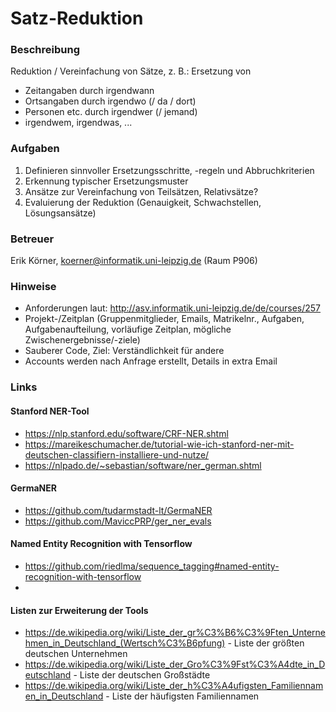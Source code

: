 # Satz-Reduktion

### Beschreibung
Reduktion / Vereinfachung von Sätze, z. B.: Ersetzung von
* Zeitangaben durch irgendwann
* Ortsangaben durch irgendwo (/ da / dort)
* Personen etc. durch irgendwer (/ jemand)
* irgendwem, irgendwas, ...

### Aufgaben
1. Definieren sinnvoller Ersetzungsschritte, -regeln und Abbruchkriterien
2. Erkennung typischer Ersetzungsmuster
3. Ansätze zur Vereinfachung von Teilsätzen, Relativsätze?
4. Evaluierung der Reduktion (Genauigkeit, Schwachstellen, Lösungsansätze)

### Betreuer
Erik Körner, koerner@informatik.uni-leipzig.de (Raum P906)

### Hinweise
* Anforderungen laut: http://asv.informatik.uni-leipzig.de/de/courses/257 
* Projekt-/Zeitplan (Gruppenmitglieder, Emails, Matrikelnr., Aufgaben, Aufgabenaufteilung, vorläufige Zeitplan, mögliche Zwischenergebnisse/-ziele)
* Sauberer Code, Ziel: Verständlichkeit für andere
* Accounts werden nach Anfrage erstellt, Details in extra Email

### Links

#### Stanford NER-Tool
* https://nlp.stanford.edu/software/CRF-NER.shtml
* https://mareikeschumacher.de/tutorial-wie-ich-stanford-ner-mit-deutschen-classifiern-installiere-und-nutze/ 
* https://nlpado.de/~sebastian/software/ner_german.shtml 

#### GermaNER
* https://github.com/tudarmstadt-lt/GermaNER 
* https://github.com/MaviccPRP/ger_ner_evals 

#### Named Entity Recognition with Tensorflow
* https://github.com/riedlma/sequence_tagging#named-entity-recognition-with-tensorflow 
* 

#### Listen zur Erweiterung der Tools
* https://de.wikipedia.org/wiki/Liste_der_gr%C3%B6%C3%9Ften_Unternehmen_in_Deutschland_(Wertsch%C3%B6pfung) - Liste der größten deutschen Unternehmen
* https://de.wikipedia.org/wiki/Liste_der_Gro%C3%9Fst%C3%A4dte_in_Deutschland - Liste der deutschen Großstädte
* https://de.wikipedia.org/wiki/Liste_der_h%C3%A4ufigsten_Familiennamen_in_Deutschland - Liste der häufigsten Familiennamen